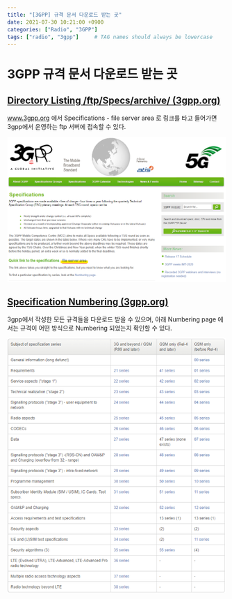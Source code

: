 ```yaml
---
title: "[3GPP] 규격 문서 다운로드 받는 곳"
date: 2021-07-30 10:21:00 +0900
categories: ["Radio", "3GPP"]
tags: ["radio", "3gpp"]     # TAG names should always be lowercase
---
```


# 3GPP 규격 문서 다운로드 받는 곳

## [Directory Listing /ftp/Specs/archive/ (3gpp.org)](https://www.3gpp.org/ftp/Specs/archive/)

www.3gpp.org  에서 Specifications - file server area 로 링크를 타고 들어가면 3gpp에서 운영하는 ftp 서버에 접속할 수 있다.


![3gpp file server area](https://raw.githubusercontent.com/lyw1217/TIL/main/3GPP/images/3gpp_download_1.png)

## [Specification Numbering (3gpp.org)](https://www.3gpp.org/specifications/79-specification-numbering)

3gpp에서 작성한 모든 규격들을 다운로드 받을 수 있으며, 아래 Numbering page 에서는 규격이 어떤 방식으로 Numbering 되었는지 확인할 수 있다.

![Numbering page](https://raw.githubusercontent.com/lyw1217/TIL/main/3GPP/images/3gpp_download_2.png)